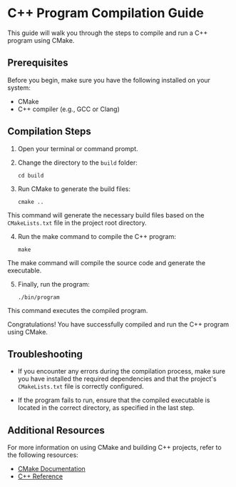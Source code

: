 # C++ Program Compilation Guide

This guide will walk you through the steps to compile and run a C++ program using CMake.

## Prerequisites

Before you begin, make sure you have the following installed on your system:

- CMake
- C++ compiler (e.g., GCC or Clang)

## Compilation Steps

1. Open your terminal or command prompt.

2. Change the directory to the `build` folder:
   ```shell
   cd build
   ```
3. Run CMake to generate the build files:
   ```shell
   cmake ..
   ```

This command will generate the necessary build files based on the `CMakeLists.txt` file in the project root directory.

4. Run the make command to compile the C++ program:

   ```shell
   make
   ```

The make command will compile the source code and generate the executable.

5. Finally, run the program:

   ```shell
   ./bin/program
   ```

This command executes the compiled program.

Congratulations! You have successfully compiled and run the C++ program using CMake.

## Troubleshooting

- If you encounter any errors during the compilation process, make sure you have installed the required dependencies and that the project's `CMakeLists.txt` file is correctly configured.

- If the program fails to run, ensure that the compiled executable is located in the correct directory, as specified in the last step.

## Additional Resources

For more information on using CMake and building C++ projects, refer to the following resources:

- [CMake Documentation](https://cmake.org/documentation/)
- [C++ Reference](http://www.cplusplus.com/doc/)
